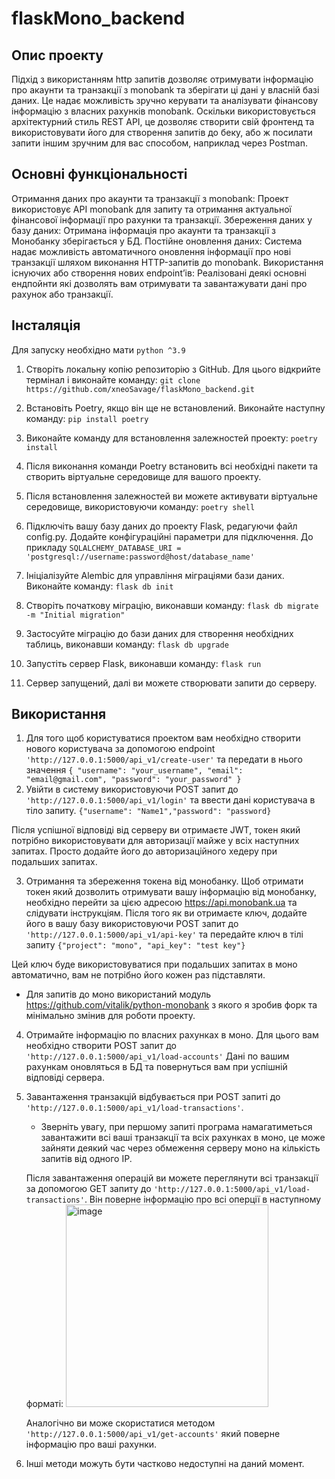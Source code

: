 # flaskMono_backend 
## Опис проекту
Підхід з використанням http запитів дозволяє отримувати інформацію про акаунти та транзакції з monobank та зберігати ці дані у власній базі даних. 
Це надає можливість зручно керувати та аналізувати фінансову інформацію з власних рахунків monobank.
Оскільки використовується архітектурний стиль REST API, це дозволяє створити свій фронтенд та використовувати його для створення запитів до беку,
або ж посилати запити іншим зручним для вас способом, наприклад через Postman.

## Основні функціональності
Отримання даних про акаунти та транзакції з monobank: Проект використовує API monobank для запиту та отримання актуальної фінансової інформації про рахунки та транзакції.
Збереження даних у базу даних: Отримана інформація про акаунти та транзакції з Монобанку зберігається у БД.
Постійне оновлення даних: Система надає можливість автоматичного оновлення інформації про нові транзакції шляхом виконання HTTP-запитів до monobank.
Використання існуючих або створення нових endpointʼів: Реалізовані деякі основні ендпойнти які дозволять вам отримувати та завантажувати дані про рахунок або транзакції.

## Інсталяція 

Для запуску необхідно мати `python ^3.9`

1. Створіть локальну копію репозиторію з GitHub. Для цього відкрийте термінал і виконайте команду: `git clone https://github.com/xneoSavage/flaskMono_backend.git`


2. Встановіть Poetry, якщо він ще не встановлений. Виконайте наступну команду:
`pip install poetry`

3. Виконайте команду для встановлення залежностей проекту:
`poetry install`

4. Після виконання команди Poetry встановить всі необхідні пакети та створить віртуальне середовище для вашого проекту.
5. Після встановлення залежностей ви можете активувати віртуальне середовище, використовуючи команду:
   `poetry shell`

6. Підключіть вашу базу даних до проекту Flask, редагуючи файл config.py. Додайте конфігураційні параметри для підключення.
   До прикладу `SQLALCHEMY_DATABASE_URI = 'postgresql://username:password@host/database_name'`

7. Ініціалізуйте Alembic для управління міграціями бази даних. Виконайте команду: `flask db init`
8. Створіть початкову міграцію, виконавши команду: `flask db migrate -m "Initial migration"`
9. Застосуйте міграцію до бази даних для створення необхідних таблиць, виконавши команду: `flask db upgrade` 
10. Запустіть сервер Flask, виконавши команду: `flask run`
11. Сервер запущений, далі ви можете створювати запити до серверу.
    
## Використання

1. Для того щоб користуватися проектом вам необхідно створити нового користувача за допомогою endpoint `'http://127.0.0.1:5000/api_v1/create-user'`
   та передати в нього значення ```{
    "username": "your_username",
    "email": "email@gmail.com",
    "password": "your_password"
}```
2. Увійти в систему використовуючи POST запит до `'http://127.0.0.1:5000/api_v1/login'` та ввести дані користувача  в тіло запиту.
```{"username": "Name1","password": "password}```

Після успішної відповіді від серверу ви отримаєте JWT, токен який потрібно використовувати для авторизації майже у всіх наступних запитах.
Просто додайте його до авторизаційного хедеру при подальших запитах.

3. Отримання та збереження токена від монобанку.
   Щоб отримати токен який дозволить отримувати вашу інформацію від монобанку, необхідно перейти за цією адресою https://api.monobank.ua
   та слідувати інструкціям. Після того як ви отримаєте ключ, додайте його в вашу базу використовуючи POST запит до
   `'http://127.0.0.1:5000/api_v1/api-key'` та передайте ключ в тілі запиту
   `{"project": "mono",
    "api_key": "test key"}`

 Цей ключ буде використовуватися при подальших запитах в моно автоматично, вам не потрібно його кожен раз підставляти.
 
 * Для запитів до моно використаний модуль https://github.com/vitalik/python-monobank з якого я зробив форк та мінімально змінив для роботи проекту.


 4. Отримайте інформацію по власних рахунках в моно. Для цього вам необхідно створити POST запит до `'http://127.0.0.1:5000/api_v1/load-accounts'`
    Дані по вашим рахункам оновляться в БД та повернуться вам при успішній відповіді сервера.

5. Завантаження транзакцій відбувається при POST запиті до `'http://127.0.0.1:5000/api_v1/load-transactions'`.
   * Зверніть увагу, при першому запиті програма намагатиметься завантажити всі ваші транзакції та всіх рахунках в моно, це може зайняти деякий час через обмеження
     серверу моно на кількість запитів від одного ІР.

   Після завантаження операцій ви можете переглянути всі транзакції за допомогою GET запиту до `'http://127.0.0.1:5000/api_v1/load-transactions'`.
   Він поверне інформацію про всі оперції в наступному форматі:
   <img width="324" alt="image" src="https://github.com/xneoSavage/flaskMono_backend/assets/68568486/02c08bd9-3ffd-4ef5-b3c9-cb720caf8973">

   Аналогічно ви може скористатися методом `'http://127.0.0.1:5000/api_v1/get-accounts'` який поверне інформацію про ваші рахунки.

6. Інші методи можуть бути частково недоступні на даний момент.



